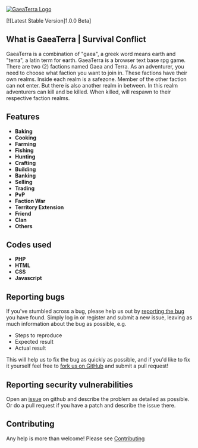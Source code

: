 [![GaeaTerra Logo](https://i.imgur.com/VTdThUP.png)](https://napirrelab.com)

[![Latest Stable Version]1.0.0 Beta]

## What is GaeaTerra | Survival Conflict

GaeaTerra is a combination of "gaea", a greek word means earth and "terra", a latin term for earth. GaeaTerra is a browser text base rpg game. There are two (2) factions named Gaea and Terra. As an adventurer, you need to choose what faction you want to join in. These factions have their own realms. Inside each realm is a safezone. Member of the other faction can not enter. But there is also another realm in between. In this realm adventurers can kill and be killed. When killed, will respawn to their respective faction realms.

## Features

- **Baking**
- **Cooking**
- **Farming**
- **Fishing**
- **Hunting**
- **Crafting**
- **Building**
- **Banking**
- **Selling**
- **Trading**
- **PvP**
- **Faction War**
- **Territory Extension**
- **Friend**
- **Clan**
- **Others**


## Codes used

- **PHP**
- **HTML**
- **CSS**
- **Javascript**

## Reporting bugs
If you've stumbled across a bug, please help us out by [reporting the bug](https://github.com/napirrelab) you have found. Simply log in or register and submit a new issue, leaving as much information about the bug as possible, e.g.

* Steps to reproduce
* Expected result
* Actual result

This will help us to fix the bug as quickly as possible, and if you'd like to fix it yourself feel free to [fork us on GitHub](https://github.com/napirrelab) and submit a pull request!

## Reporting security vulnerabilities
Open an [issue](https://github.com/napirrelab) on github and describe the problem as detailed as possible. Or do a pull request if you have a patch and describe the issue there.

## Contributing

Any help is more than welcome! Please see [Contributing](CONTRIBUTING.md)

